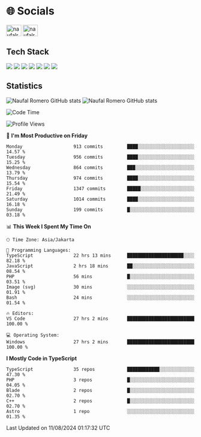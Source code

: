 <h1 align="">🌐 Socials</h1>
<p align="left">
<a href="https://linkedin.com/in/naufal-romero-putra-pratama-9ab816177/" target="blank"><img align="center" src="https://raw.githubusercontent.com/rahuldkjain/github-profile-readme-generator/master/src/images/icons/Social/linked-in-alt.svg" alt="naufalromero" height="30" width="40" /></a>
<a href="https://instagram.com/naufalromero" target="blank"><img align="center" src="https://raw.githubusercontent.com/rahuldkjain/github-profile-readme-generator/master/src/images/icons/Social/instagram.svg" alt="naufalromero" height="30" width="40" /></a>
</p>


<h2 align="">Tech Stack</h2>
<div align="">
  <img src="https://img.shields.io/badge/next.js-000000?style=for-the-badge&logo=nextdotjs&logoColor=white"/>
 <img src="https://img.shields.io/badge/typescript-%23007ACC.svg?style=for-the-badge&logo=typescript&logoColor=white"/>
 <img src="https://img.shields.io/badge/react-%2320232a.svg?style=for-the-badge&logo=react&logoColor=%2361DAFB"/>
 <img src="https://img.shields.io/badge/tailwindcss-%2338B2AC.svg?style=for-the-badge&logo=tailwind-css&logoColor=white"/>
 <img src="https://img.shields.io/badge/Prisma-3982CE?style=for-the-badge&logo=Prisma&logoColor=white"/>
 <img src="https://img.shields.io/badge/javascript-%23323330.svg?style=for-the-badge&logo=javascript&logoColor=%23F7DF1E"/>
 <img src="https://img.shields.io/badge/java-%23ED8B00.svg?style=for-the-badge&logo=openjdk&logoColor=white"/>
</div>


<h2 align="">Statistics</h2>
<div align="">
<img src="https://github-readme-stats-xi-nine-74.vercel.app/api?username=romves&show_icons=true&theme=tokyonight&include_all_commits=true&count_private=true" alt="Naufal Romero GitHub stats"/>
<img src="https://github-readme-stats-xi-nine-74.vercel.app/api/top-langs/?username=romves&theme=tokyonight&hide_border=false&include_all_commits=true&count_private=true&layout=compact" alt="Naufal Romero GitHub stats"/>
</div>

<!--START_SECTION:waka-->
![Code Time](http://img.shields.io/badge/Code%20Time-1%2C406%20hrs%2030%20mins-blue)

![Profile Views](http://img.shields.io/badge/Profile%20Views-7-blue)

📅 **I'm Most Productive on Friday** 

```text
Monday                   913 commits         ████░░░░░░░░░░░░░░░░░░░░░   14.57 % 
Tuesday                  956 commits         ████░░░░░░░░░░░░░░░░░░░░░   15.25 % 
Wednesday                864 commits         ███░░░░░░░░░░░░░░░░░░░░░░   13.79 % 
Thursday                 974 commits         ████░░░░░░░░░░░░░░░░░░░░░   15.54 % 
Friday                   1347 commits        █████░░░░░░░░░░░░░░░░░░░░   21.49 % 
Saturday                 1014 commits        ████░░░░░░░░░░░░░░░░░░░░░   16.18 % 
Sunday                   199 commits         █░░░░░░░░░░░░░░░░░░░░░░░░   03.18 % 
```


📊 **This Week I Spent My Time On** 

```text
🕑︎ Time Zone: Asia/Jakarta

💬 Programming Languages: 
TypeScript               22 hrs 13 mins      █████████████████████░░░░   82.18 % 
JavaScript               2 hrs 18 mins       ██░░░░░░░░░░░░░░░░░░░░░░░   08.54 % 
PHP                      56 mins             █░░░░░░░░░░░░░░░░░░░░░░░░   03.51 % 
Image (svg)              30 mins             ░░░░░░░░░░░░░░░░░░░░░░░░░   01.91 % 
Bash                     24 mins             ░░░░░░░░░░░░░░░░░░░░░░░░░   01.54 % 

🔥 Editors: 
VS Code                  27 hrs 2 mins       █████████████████████████   100.00 % 

💻 Operating System: 
Windows                  27 hrs 2 mins       █████████████████████████   100.00 % 
```

**I Mostly Code in TypeScript** 

```text
TypeScript               35 repos            ████████████░░░░░░░░░░░░░   47.30 % 
PHP                      3 repos             █░░░░░░░░░░░░░░░░░░░░░░░░   04.05 % 
Blade                    2 repos             █░░░░░░░░░░░░░░░░░░░░░░░░   02.70 % 
C++                      2 repos             █░░░░░░░░░░░░░░░░░░░░░░░░   02.70 % 
Astro                    1 repo              ░░░░░░░░░░░░░░░░░░░░░░░░░   01.35 % 
```




 Last Updated on 11/08/2024 01:17:32 UTC
<!--END_SECTION:waka-->
